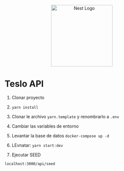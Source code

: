 <p align="center">
  <a href="http://nestjs.com/" target="blank"><img src="https://nestjs.com/img/logo-small.svg" width="200" alt="Nest Logo" /></a>
</p>

# Teslo API

1. Clonar proyecto

2. ```yarn install```

3. Clonar le archivo ```yarn.template``` y renombrarlo a ```.env```

4. Cambiar las variables de entorno

5. Levantar la base de datos
```docker-compose up -d```

6. LEvnatar: ```yarn start:dev```

7. Ejecutar SEED

```
localhost:3000/api/seed
```

